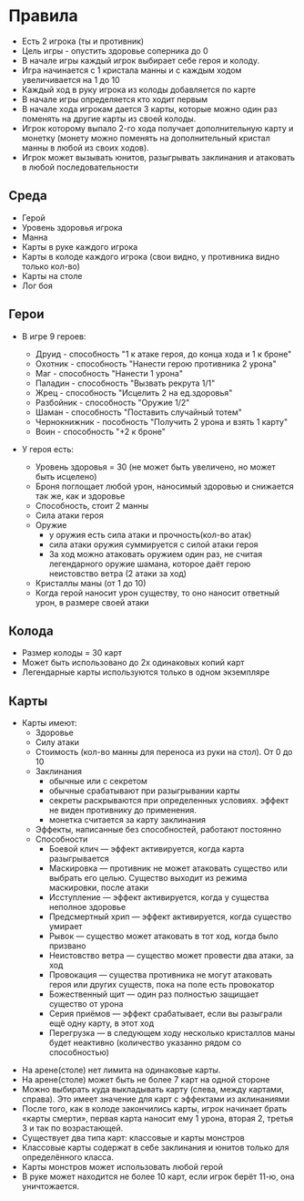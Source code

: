 # Правила

* Есть 2 игрока (ты и противник)
* Цель игры - опустить здоровье соперника до 0
* В начале игры каждый игрок выбирает себе героя и колоду.
* Игра начинается с 1 кристала манны и с каждым ходом увеличивается на 1 до 10
* Каждый ход в руку игрока из колоды добавляется по карте
* В начале игры определяется кто ходит первым
* В начале хода игрокам дается 3 карты, которые можно один раз поменять на другие карты из своей колоды.
* Игрок которому выпало 2-го хода получает дополнительную карту и монетку (монету можно поменять на дополнительный кристал манны в любой из своих ходов).
* Игрок может вызывать юнитов, разыгрывать заклинания и атаковать в любой последовательности

## Среда

- Герой
- Уровень здоровья игрока
- Манна
- Карты в руке каждого игрока
- Карты в колоде каждого игрока (свои видно, у противника видно только кол-во)
- Карты на столе
- Лог боя

## Герои

- В игре 9 героев:
  * Друид - способность "1 к атаке героя, до конца хода и 1 к броне"
  * Охотник - способность "Нанести герою противника 2 урона"
  * Маг - способность "Нанести 1 урона"
  * Паладин - способность "Вызвать рекрута 1/1"
  * Жрец - способность "Исцелить 2 на ед.здоровья"
  * Разбойник - способность "Оружие 1/2"
  * Шаман - способность "Поставить случайный тотем"
  * Чернокнижник - пособность "Получить 2 урона и взять 1 карту"
  * Воин - способность "+2 к броне"

- У героя есть:
  * Уровень здоровья = 30 (не может быть увеличено, но может быть исцелено)
  * Броня поглощает любой урон, наносимый здоровью и снижается так же, как и здоровье 
  * Способность, стоит 2 манны
  * Сила атаки героя
  * Оружие
    - у оружия есть сила атаки и прочность(кол-во атак)
    - сила атаки оружия суммируется с силой атаки героя
    - За ход можно атаковать оружием один раз, не считая легендарного оружие шамана, которое даёт герою неистовство ветра (2 атаки за ход)
  * Кристаллы маны (от 1 до 10)
  * Когда герой наносит урон существу, то оно наносит ответный урон, в размере своей атаки

## Колода

* Размер колоды = 30 карт
* Может быть использовано до 2х одинаковых копий карт
* Легендарные карты используются только в одном экземпляре

## Карты

- Карты имеют:
  * Здоровье
  * Силу атаки
  * Стоимость (кол-во манны для переноса из руки на стол). От 0 до 10
  * Заклинания
    - обычные или с секретом
    - обычные срабатывают при разыгрывании карты
    - секреты раскрываются при определенных условиях. эффект не виден противнику до применения.
    - монетка считается за карту заклинания
  * Эффекты, написанные без способностей, работают постоянно
  * Способности
    - Боевой клич — эффект активируется, когда карта разыгрывается
    - Маскировка — противник не может атаковать существо или выбрать его целью. Существо выходит из режима маскировки, после атаки
    - Исступление — эффект активируется, когда у существа неполное здоровье
    - Предсмертный хрип — эффект активируется, когда существо умирает
    - Рывок — существо может атаковать в тот ход, когда было призвано
    - Неистовство ветра — существо может провести два атаки, за ход
    - Провокация — существа противника не могут атаковать героя или других существ, пока на поле есть провокатор
    - Божественный щит — один раз полностью защищает существо от урона
    - Серия приёмов — эффект срабатывает, если вы разыграли ещё одну карту, в этот ход
    - Перегрузка — в следующем ходу несколько кристаллов маны будет неактивно (количество указанно рядом со способностью)

* На арене(столе) нет лимита на одинаковые карты.
* На арене(столе) может быть не более 7 карт на одной стороне
* Можно выбирать куда выкладывать карту (слева, между картами, справа). Это имеет значение для карт с эффектами из аклинаниями
* После того, как в колоде закончились карты, игрок начинает брать «карты смерти», первая карта наносит ему 1 урона, вторая 2, третья 3 и так по возрастающей.
* Существует два типа карт: классовые и карты монстров
* Классовые карты содержат в себе заклинания и юнитов только для определённого класса.
* Карты монстров может использовать любой герой
* В руке может находится не более 10 карт, если игрок берёт 11-ю, она уничтожается.
